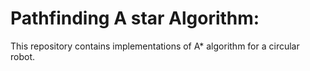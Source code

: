 # Pathfinding A star Algorithm: 
This repository contains implementations of A* algorithm for a circular robot.
